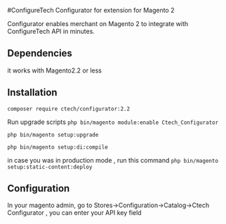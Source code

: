 #ConfigureTech Configurator for extension for Magento 2

Configurator enables merchant on Magento 2 to integrate with ConfigureTech API in minutes.

## Dependencies
it works with Magento2.2 or less 

## Installation


```composer require ctech/configurator:2.2```

Run upgrade scripts
```php bin/magento module:enable Ctech_Configurator```

```php bin/magento setup:upgrade```

```php bin/magento setup:di:compile```

in case you was in production mode , run this command 
```php bin/magento setup:static-content:deploy```


## Configuration

In your magento admin, go to Stores->Configuration->Catalog->Ctech Configurator , you can enter your API key field 